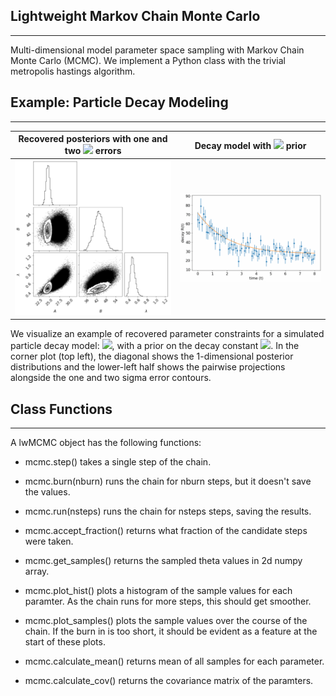 ## Lightweight Markov Chain Monte Carlo

---

Multi-dimensional model parameter space sampling with Markov Chain Monte Carlo (MCMC).
We implement a Python class with the trivial metropolis hastings algorithm.


## Example: Particle Decay Modeling

---

Recovered posteriors with one and two <img src="https://render.githubusercontent.com/render/math?math=\sigma"> errors | Decay model with <img src="https://render.githubusercontent.com/render/math?math=\lambda"> prior
:-------------------------------------------:|:------------------------------:
![](examples/data/corners.png) | ![](examples/data/scatter.png)

We visualize an example of recovered parameter constraints for a simulated particle decay model:
<img src="https://render.githubusercontent.com/render/math?math=\R(t) = A + B e^{-\lambda t}">, with a prior on the 
decay constant <img src="https://render.githubusercontent.com/render/math?math=\lambda">. In the corner plot (top left), the diagonal shows the 1-dimensional posterior distributions and the lower-left half shows the pairwise projections alongside the
one and two sigma error contours. 



## Class Functions 

---

A lwMCMC object has the following functions:
        
* mcmc.step() takes a single step of the chain.

* mcmc.burn(nburn) runs the chain for nburn steps, but it doesn't save
            the values.

* mcmc.run(nsteps) runs the chain for nsteps steps, saving the results.

* mcmc.accept_fraction() returns what fraction of the candidate steps
            were taken.

* mcmc.get_samples() returns the sampled theta values in 2d numpy array.
* mcmc.plot_hist() plots a histogram of the sample values for each
            paramter.  As the chain runs for more steps, this should get
            smoother.
        
* mcmc.plot_samples() plots the sample values over the course of the 
            chain.  If the burn in is too short, it should be evident as a
            feature at the start of these plots.
    
* mcmc.calculate_mean() returns mean of all samples for each parameter.
* mcmc.calculate_cov() returns the covariance matrix of the paramters.
